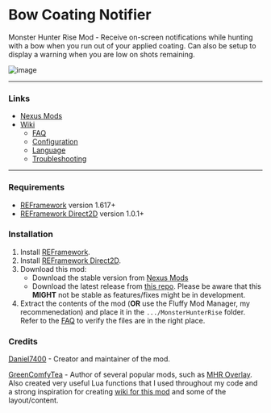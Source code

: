 # Bow Coating Notifier
Monster Hunter Rise Mod - Receive on-screen notifications while hunting with a bow when you run out of your applied coating. Can also be setup to display a warning when you are low on shots remaining.

![image](https://github.com/Daniel7400/MHR-Bow-Coating-Notifier/assets/8680338/713eb3f8-a0c6-4ff0-b15e-dab229e151c2)

***

### Links
- [Nexus Mods](TBD)
- [Wiki](https://github.com/Daniel7400/MHR-Bow-Coating-Notifier/wiki)
  - [FAQ](https://github.com/Daniel7400/MHR-Bow-Coating-Notifier/wiki/FAQ)
  - [Configuration](https://github.com/Daniel7400/MHR-Bow-Coating-Notifier/wiki/Configuration)
  - [Language](https://github.com/Daniel7400/MHR-Bow-Coating-Notifier/wiki/Language)
  - [Troubleshooting](https://github.com/Daniel7400/MHR-Bow-Coating-Notifier/wiki/Troubleshooting)

***

### Requirements
- [REFramework](https://www.nexusmods.com/monsterhunterrise/mods/26) version 1.617+
- [REFramework Direct2D](https://www.nexusmods.com/monsterhunterrise/mods/134) version 1.0.1+

### Installation
1. Install [REFramework](https://www.nexusmods.com/monsterhunterrise/mods/26).
2. Install [REFramework Direct2D](https://www.nexusmods.com/monsterhunterrise/mods/134).
3. Download this mod:
    - Download the stable version from [Nexus Mods](TBD)
    - Download the latest release from [this repo](TBD). Please be aware that this **MIGHT** not be stable as features/fixes might be in development.
4. Extract the contents of the mod (**OR** use the Fluffy Mod Manager, my recommenedation) and place it in the `.../MonsterHunterRise` folder. Refer to the [FAQ](https://github.com/Daniel7400/MHR-Bow-Coating-Notifier/wiki/FAQ#3-what-files-are-included-with-the-mod--where-are-the-files-for-this-mod) to verify the files are in the right place.

### Credits
[Daniel7400](https://github.com/Daniel7400) - Creator and maintainer of the mod.

[GreenComfyTea](https://github.com/GreenComfyTea) - Author of several popular mods, such as [MHR Overlay](https://www.nexusmods.com/monsterhunterrise/mods/50). Also created very useful Lua functions that I used throughout my code and a strong inspiration for creating [wiki for this mod](https://github.com/Daniel7400/MHR-Bow-Coating-Notifier/wiki) and some of the layout/content.
